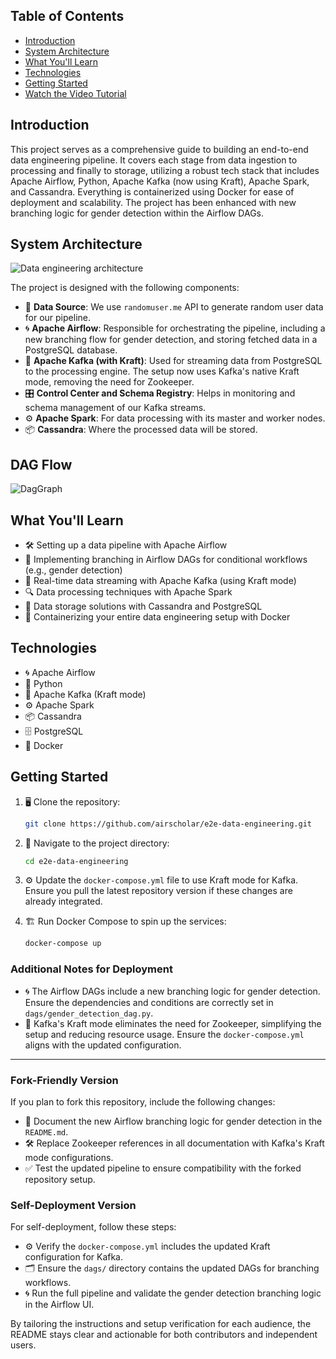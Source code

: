 ## Table of Contents
- [Introduction](#introduction)
- [System Architecture](#system-architecture)
- [What You'll Learn](#what-youll-learn)
- [Technologies](#technologies)
- [Getting Started](#getting-started)
- [Watch the Video Tutorial](#watch-the-video-tutorial)

## Introduction

This project serves as a comprehensive guide to building an end-to-end data engineering pipeline. It covers each stage from data ingestion to processing and finally to storage, utilizing a robust tech stack that includes Apache Airflow, Python, Apache Kafka (now using Kraft), Apache Spark, and Cassandra. Everything is containerized using Docker for ease of deployment and scalability. The project has been enhanced with new branching logic for gender detection within the Airflow DAGs.

## System Architecture

![Data engineering architecture](https://github.com/user-attachments/assets/9e3078a0-ff03-4dbb-8ed4-7b6e5beed2e0)


The project is designed with the following components:

- 📄 **Data Source**: We use `randomuser.me` API to generate random user data for our pipeline.
- 🌀 **Apache Airflow**: Responsible for orchestrating the pipeline, including a new branching flow for gender detection, and storing fetched data in a PostgreSQL database.
- 🚀 **Apache Kafka (with Kraft)**: Used for streaming data from PostgreSQL to the processing engine. The setup now uses Kafka's native Kraft mode, removing the need for Zookeeper.
- 🎛️ **Control Center and Schema Registry**: Helps in monitoring and schema management of our Kafka streams.
- ⚙️ **Apache Spark**: For data processing with its master and worker nodes.
- 📦 **Cassandra**: Where the processed data will be stored.

## DAG Flow

![DagGraph](https://github.com/user-attachments/assets/4225105f-c857-4750-80b6-b969e9940106)

## What You'll Learn

- 🛠️ Setting up a data pipeline with Apache Airflow
- 🌟 Implementing branching in Airflow DAGs for conditional workflows (e.g., gender detection)
- 📡 Real-time data streaming with Apache Kafka (using Kraft mode)
- 🔍 Data processing techniques with Apache Spark
- 💾 Data storage solutions with Cassandra and PostgreSQL
- 🐳 Containerizing your entire data engineering setup with Docker

## Technologies

- 🌀 Apache Airflow
- 🐍 Python
- 🚀 Apache Kafka (Kraft mode)
- ⚙️ Apache Spark
- 📦 Cassandra
- 🗄️ PostgreSQL
- 🐳 Docker

## Getting Started

1. 🖥️ Clone the repository:
    ```bash
    git clone https://github.com/airscholar/e2e-data-engineering.git
    ```

2. 📂 Navigate to the project directory:
    ```bash
    cd e2e-data-engineering
    ```

3. ⚙️ Update the `docker-compose.yml` file to use Kraft mode for Kafka. Ensure you pull the latest repository version if these changes are already integrated.

4. 🏗️ Run Docker Compose to spin up the services:
    ```bash
    docker-compose up
    ```

### Additional Notes for Deployment
- 🌀 The Airflow DAGs include a new branching logic for gender detection. Ensure the dependencies and conditions are correctly set in `dags/gender_detection_dag.py`.
- 🚀 Kafka's Kraft mode eliminates the need for Zookeeper, simplifying the setup and reducing resource usage. Ensure the `docker-compose.yml` aligns with the updated configuration.

---

### Fork-Friendly Version

If you plan to fork this repository, include the following changes:

- 📄 Document the new Airflow branching logic for gender detection in the `README.md`.
- 🛠️ Replace Zookeeper references in all documentation with Kafka's Kraft mode configurations.
- ✅ Test the updated pipeline to ensure compatibility with the forked repository setup.

### Self-Deployment Version

For self-deployment, follow these steps:

- ⚙️ Verify the `docker-compose.yml` includes the updated Kraft configuration for Kafka.
- 🗂️ Ensure the `dags/` directory contains the updated DAGs for branching workflows.
- 🌀 Run the full pipeline and validate the gender detection branching logic in the Airflow UI.

By tailoring the instructions and setup verification for each audience, the README stays clear and actionable for both contributors and independent users.

